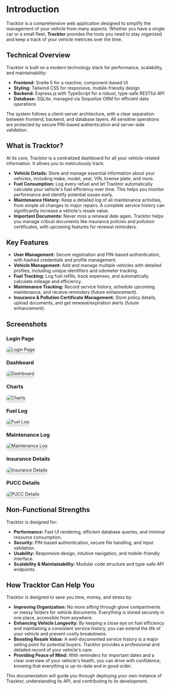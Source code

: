 # Introduction

Tracktor is a comprehensive web application designed to simplify the management of your vehicle from many aspects. Whether you have a single car or a small fleet, **Tracktor** provides the tools you need to stay organized and keep a track of your vehicle metrices over the time.

## Technical Overview

Tracktor is built on a modern technology stack for performance, scalability, and maintainability:

* **Frontend:** Svelte 5 for a reactive, component-based UI
* **Styling:** Tailwind CSS for responsive, mobile-friendly design
* **Backend:** Express.js with TypeScript for a robust, type-safe RESTful API
* **Database:** SQLite, managed via Sequelize ORM for efficient data operations

The system follows a client-server architecture, with a clear separation between frontend, backend, and database layers. All sensitive operations are protected by secure PIN-based authentication and server-side validation.

## What is Tracktor?

At its core, Tracktor is a centralized dashboard for all your vehicle-related information. It allows you to meticulously track:

* **Vehicle Details:** Store and manage essential information about your vehicles, including make, model, year, VIN, license plate, and more.
* **Fuel Consumption:** Log every refuel and let Tracktor automatically calculate your vehicle's fuel efficiency over time. This helps you monitor performance and identify potential issues early.
* **Maintenance History:** Keep a detailed log of all maintenance activities, from simple oil changes to major repairs. A complete service history can significantly increase a vehicle's resale value.
* **Important Documents:** Never miss a renewal date again. Tracktor helps you manage critical documents like insurance policies and pollution certificates, with upcoming features for renewal reminders.

## Key Features

* **User Management:** Secure registration and PIN-based authentication, with hashed credentials and profile management.
* **Vehicle Management:** Add and manage multiple vehicles with detailed profiles, including unique identifiers and odometer tracking.
* **Fuel Tracking:** Log fuel refills, track expenses, and automatically calculate mileage and efficiency.
* **Maintenance Tracking:** Record service history, schedule upcoming maintenance, and receive reminders (future enhancement).
* **Insurance & Pollution Certificate Management:** Store policy details, upload documents, and get renewal/expiration alerts (future enhancement).

## Screenshots

### Login Page

<img src="/screenshots/login.png" alt="Login Page" style="border-radius: 10px; box-shadow: 0 4px 8px 0 rgba(0, 0, 0, 0.2);">

### Dashboard

<img src="/screenshots/dashboard.png" alt="Dashboard" style="border-radius: 10px; box-shadow: 0 4px 8px 0 rgba(0, 0, 0, 0.2);">

### Charts

<img src="/screenshots/charts.png" alt="Charts" style="border-radius: 10px; box-shadow: 0 4px 8px 0 rgba(0, 0, 0, 0.2);">

### Fuel Log

<img src="/screenshots/fuel.png" alt="Fuel Log" style="border-radius: 10px; box-shadow: 0 4px 8px 0 rgba(0, 0, 0, 0.2);">

### Maintenance Log

<img src="/screenshots/maintenance.png" alt="Maintenance Log" style="border-radius: 10px; box-shadow: 0 4px 8px 0 rgba(0, 0, 0, 0.2);">

### Insurance Details

<img src="/screenshots/insurance.png" alt="Insurance Details" style="border-radius: 10px; box-shadow: 0 4px 8px 0 rgba(0, 0, 0, 0.2);">

### PUCC Details

<img src="/screenshots/pucc.png" alt="PUCC Details" style="border-radius: 10px; box-shadow: 0 4px 8px 0 rgba(0, 0, 0, 0.2);">

## Non-Functional Strengths

Tracktor is designed for:

* **Performance:** Fast UI rendering, efficient database queries, and minimal resource consumption.
* **Security:** PIN-based authentication, secure file handling, and input validation.
* **Usability:** Responsive design, intuitive navigation, and mobile-friendly interface.
* **Scalability & Maintainability:** Modular code structure and type-safe API endpoints.

## How Tracktor Can Help You

Tracktor is designed to save you time, money, and stress by:

* **Improving Organization:** No more sifting through glove compartments or messy folders for vehicle documents. Everything is stored securely in one place, accessible from anywhere.
* **Enhancing Vehicle Longevity:** By keeping a close eye on fuel efficiency and maintaining a consistent service history, you can extend the life of your vehicle and prevent costly breakdowns.
* **Boosting Resale Value:** A well-documented service history is a major selling point for potential buyers. Tracktor provides a professional and detailed record of your vehicle's care.
* **Providing Peace of Mind:** With reminders for important dates and a clear overview of your vehicle's health, you can drive with confidence, knowing that everything is up-to-date and in good order.

This documentation will guide you through deploying your own instance of Tracktor, understanding its API, and contributing to its development.
